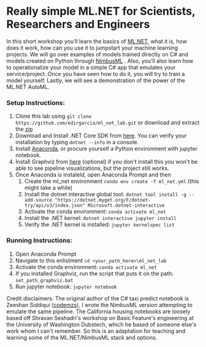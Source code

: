 # Really simple ML.NET for Scientists, Researchers and Engineers

In this short workshop you’ll learn the basics of [ML.NET](https://dotnet.microsoft.com/apps/machinelearning-ai/ml-dotnet), what it is, how does it work, how can you use it to jumpstart your machine learning projects. 
We will go over examples of models trained directly on C# and models created on Python through [NimbusML](https://docs.microsoft.com/en-us/NimbusML/overview) . Also, you’ll also learn how to operationalize your model in a simple C# app that emulates your service/project. 
Once you have seen how to do it, you will try to train a model yourself. Lastly, we will see a demonstration of the power of the ML.NET AutoML.


### Setup Instructions:
1. Clone this lab using `git clone https://github.com/edirgarcia/ml_net_lab.git` or download and extract the [zip](https://github.com/edirgarcia/ml_net_lab/archive/master.zip)
2. Download and Install .NET Core SDK from [here](https://dotnet.microsoft.com/download). You can verify your installation by typing `dotnet --info` in a console. 
3. Install [Anaconda](https://www.anaconda.com/products/individual), or procure yourself a Python environment with jupyter notebook.
4. Install Graphviz from [here](https://graphviz.gitlab.io/download/) (optional) if you don't install this you won't be able to see pipeline visualizations, but the project still works.
5. Once Anaconda is instaleld, open Anaconda Prompt and then
   1. Create the ml_net environment `conda env create -f ml_net.yml` (this might take a while)
   2. Install the dotnet interactive global tool: `dotnet tool install -g --add-source "https://dotnet.myget.org/F/dotnet-try/api/v3/index.json" Microsoft.dotnet-interactive` 
   3. Activate the conda environment: `conda activate ml_net`
   4. Install the .NET kernel: `dotnet interactive jupyter install` 
   5. Verify the .NET kernel is installed: `jupyter kernelspec list`


### Running Instructions:
1. Open Anaconda Prompt
2. Navigate to this enlistment `cd <your_path_here>\ml_net_lab`
3. Activate the conda environment: `conda activate ml_net`
4. If you installed Graphviz, run the script that puts it on the path: `set_path_graphviz.bat`
5. Run jupyter notebook: `jupyter notebook`

Credit disclaimers:
The original author of the C# taxi predict notebook is Zeeshan Siddiqui ([codemzs](https://github.com/codemzs)), I wrote the NimbusML version attempting to emulate the same pipeline.
The California housing notebooks are loosely based off Shravan Seshadri's workshop on Basic Feature's engineering at the University of Washington Dubstech, which he based of someone else's work whom I can't remember.
So this is an adaptation for teaching and learning some of the ML.NET/NimbusML stack and options.


